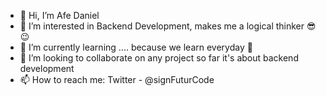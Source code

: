- 👋 Hi, I’m Afe Daniel
- 👀 I’m interested in Backend Development, makes me a logical thinker 😎😉
- 🌱 I’m currently learning .... because we learn everyday 🙂
- 💞️ I’m looking to collaborate on any project so far it's about backend development 
- 📫 How to reach me:
      Twitter - @signFuturCode

<!---
Dahunsi2030/Dahunsi2030 is a ✨ special ✨ repository because its `README.md` (this file) appears on your GitHub profile.
You can click the Preview link to take a look at your changes.
--->
